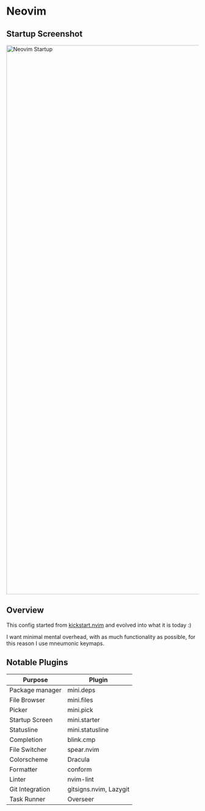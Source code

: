 # Neovim

## Startup Screenshot
<img width="2554" height="1440" alt="Neovim Startup" src="https://github.com/user-attachments/assets/7aef32c6-9521-4c1f-b44e-c48bdec73484" />

## Overview

This config started from [kickstart.nvim](https://github.com/nvim-lua/kickstart.nvim) and evolved into what it is today :)

I want minimal mental overhead, with as much functionality as possible, for this reason I use mneumonic keymaps.

## Notable Plugins

| Purpose | Plugin |
| ----------- | ----------- |
| Package manager | mini.deps |
| File Browser | mini.files |
| Picker | mini.pick |
| Startup Screen | mini.starter |
| Statusline | mini.statusline |
| Completion | blink.cmp |
| File Switcher | spear.nvim |
| Colorscheme | Dracula |
| Formatter | conform |
| Linter | nvim-lint |
| Git Integration | gitsigns.nvim, Lazygit |
| Task Runner | Overseer |
